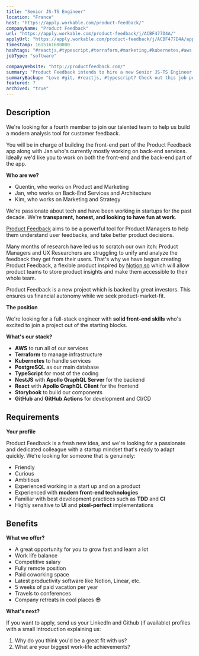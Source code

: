 ```yaml
---
title: "Senior JS-TS Engineer"
location: "France"
host: "https://apply.workable.com/product-feedback/"
companyName: "Product Feedback"
url: "https://apply.workable.com/product-feedback/j/ACBF477D4A/"
applyUrl: "https://apply.workable.com/product-feedback/j/ACBF477D4A/apply/"
timestamp: 1615161600000
hashtags: "#reactjs,#typescript,#terraform,#marketing,#kubernetes,#aws,#management,#postgresql,#git,#analysis"
jobType: "software"

companyWebsite: "http://productfeedback.com/"
summary: "Product Feedback intends to hire a new Senior JS-TS Engineer. If you are experienced with modern front-end technologies, consider applying."
summaryBackup: "Love #git, #reactjs, #typescript? Check out this job post!"
featured: 7
archived: "true"
---
```


## Description

We're looking for a fourth member to join our talented team to help us build a modern analysis tool for customer feedback.

You will be in charge of building the front-end part of the Product Feedback app along with Jan who's currently mostly working on back-end services. Ideally we'd like you to work on both the front-end and the back-end part of the app.

**Who are we?**

*   Quentin, who works on Product and Marketing
*   Jan, who works on Back-End Services and Architecture
*   Kim, who works on Marketing and Strategy

We're passionate about tech and have been working in startups for the past decade. We're **transparent, honest, and looking to have fun at work**.

[Product Feedback](https://www.productfeedback.com/) aims to be a powerful tool for Product Managers to help them understand user feedbacks, and take better product decisions.

Many months of research have led us to scratch our own itch: Product Managers and UX Researchers are struggling to unify and analyze the feedback they get from their users. That's why we have begun creating Product Feedback, a flexible product inspired by [Notion.so](http://Notion.so) which will allow product teams to store product insights and make them accessible to their whole team.

Product Feedback is a new project which is backed by great investors. This ensures us financial autonomy while we seek product-market-fit.

**The position**

We're looking for a full-stack engineer with **solid front-end skills** who's excited to join a project out of the starting blocks.

**What's our stack?**

*   **AWS** to run all of our services
*   **Terraform** to manage infrastructure
*   **Kubernetes** to handle services
*   **PostgreSQL** as our main database
*   **TypeScript** for most of the coding
*   **NestJS** with **Apollo GraphQL Server** for the backend
*   **React** with **Apollo GraphQL Client** for the frontend
*   **Storybook** to build our components
*   **GitHub** and **GitHub Actions** for development and CI/CD

## Requirements

**Your profile**

Product Feedback is a fresh new idea, and we're looking for a passionate and dedicated colleague with a startup mindset that's ready to adapt quickly. We're looking for someone that is genuinely:

*   Friendly
*   Curious
*   Ambitious
*   Experienced working in a start up and on a product
*   Experienced with **modern front-end technologies**
*   Familiar with best development practices such as **TDD** and **CI**
*   Highly sensitive to **UI** and **pixel-perfect** implementations

## Benefits

**What we offer?**

*   A great opportunity for you to grow fast and learn a lot
*   Work life balance
*   Competitive salary
*   Fully remote position
*   Paid coworking space
*   Latest productivity software like Notion, Linear, etc.
*   5 weeks of paid vacation per year
*   Travels to conferences
*   Company retreats in cool places 😎

**What's next?**

If you want to apply, send us your LinkedIn and Github (if available) profiles with a small introduction explaining us:

1.  Why do you think you'd be a great fit with us?
2.  What are your biggest work-life achievements?
